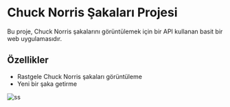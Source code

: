# Chuck Norris Şakaları Projesi

Bu proje, Chuck Norris şakalarını görüntülemek için bir API kullanan basit bir web uygulamasıdır.

## Özellikler

- Rastgele Chuck Norris şakaları görüntüleme
- Yeni bir şaka getirme

![ss](https://github.com/user-attachments/assets/5c0c6a6a-5dfe-49c6-9a3a-61ec7060002c)
